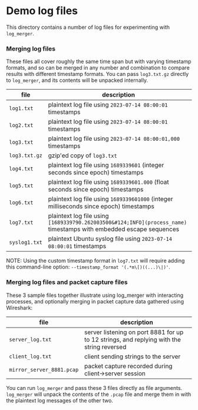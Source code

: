 # Demo log files

This directory contains a number of log files for experimenting with `log_merger`.

### Merging log files

These files all cover roughly the same time span but with varying timestamp formats, and so can be merged in any
number and combination to compare results with different timestamp formats. You can pass `log3.txt.gz` directly to
`log_merger`, and its contents will be unpacked internally.

| file          | description                                                                                                         |
|---------------|---------------------------------------------------------------------------------------------------------------------|
| `log1.txt`    | plaintext log file using `2023-07-14 08:00:01` timestamps                                                           |
| `log2.txt`    | plaintext log file using `2023-07-14 08:00:01` timestamps                                                           |
| `log3.txt`    | plaintext log file using `2023-07-14 08:00:01,000` timestamps                                                       |
| `log3.txt.gz` | gzip'ed copy of `log3.txt`                                                                                          |
| `log4.txt`    | plaintext log file using `1689339601` (integer seconds since epoch) timestamps                                      |
| `log5.txt`    | plaintext log file using `1689339601.000` (float seconds since epoch) timestamps                                    |
| `log6.txt`    | plaintext log file using `1689339601000` (integer milliseconds since epoch) timestamps                              |
| `log7.txt`    | plaintext log file using `[1689339790.262003500&#124;INFO](process_name)` timestamps with embedded escape sequences |
| `syslog1.txt` | plaintext Ubuntu syslog file using `2023-07-14 08:00:01` timestamps                                                 |

NOTE: Using the custom timestamp format in `log7.txt` will require adding this command-line 
option: `--timestamp_format '(.*m\[)((...)\|)'`.


### Merging log files and packet capture files

These 3 sample files together illustrate using log_merger with interacting processes, and optionally
merging in packet capture data gathered using Wireshark:

| file                      | description                                                                               |
|---------------------------|-------------------------------------------------------------------------------------------|
| `server_log.txt`          | server listening on port 8881 for up to 12 strings, and replying with the string reversed |
| `client_log.txt`          | client sending strings to the server                                                      |
| `mirror_server_8881.pcap` | packet capture recorded during client->server session                                     |

You can run `log_merger` and pass these 3 files directly as file arguments. `log_merger` will unpack the contents of the
`.pcap` file and merge them in with the plaintext log messages of the other two.
